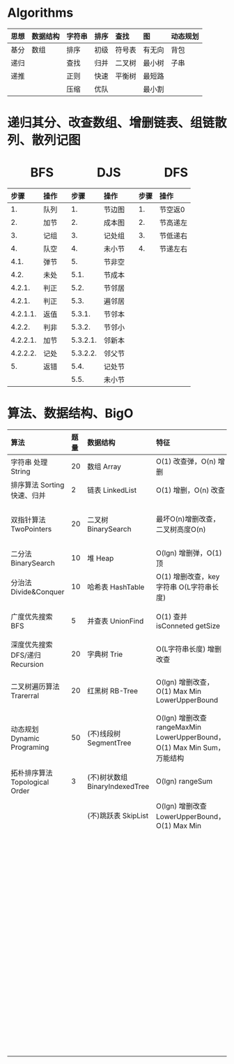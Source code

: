 # Algorithms

| **思想** | **数据结构** | **字符串** | **排序** | **查找** | **图** | **动态规划** |
| :- | :- | :- | :- | :- | :- | :- |
| 基分 | 数组 | 排序 | 初级 | 符号表 | 有无向 | 背包 |
| 递归 |  | 查找 | 归并 | 二叉树 | 最小树 | 子串 |
| 递推 |  | 正则 | 快速 | 平衡树 | 最短路 |  |
|  |  | 压缩 | 优队 |  | 最小割 |  |

# 递归其分、改查数组、增删链表、组链散列、散列记图

# &nbsp; &nbsp; &nbsp; &nbsp; BFS &nbsp; &nbsp; &nbsp; &nbsp; &nbsp; &nbsp; &nbsp; DJS &nbsp; &nbsp; &nbsp; &nbsp; &nbsp; &nbsp; &nbsp; DFS

| **步骤** | **操作** |  | **步骤** | **操作** |  | **步骤** | **操作** |
| :- | :- | :- | :- | :- | :- | :- | :- |
| 1. | 队列 |  | 1. | 节边图 |  | 1. | 节空返0 |
| 2. | 加节 |  | 2. | 成本图 |  | 2. | 节高递左 |
| 3. | 记组 |  | 3. | 记处组 |  | 3. | 节低递右 |
| 4. | 队空 |  | 4. | 未小节 |  | 4. | 节递左右 |
| 4.1. | 弹节 |  | 5. | 节非空 |
| 4.2. | 未处 |  | 5.1. | 节成本 |
| 4.2.1. | 判正 |  | 5.2. | 节邻居 |
| 4.2.1. | 判正 |  | 5.3. | 遍邻居 |
| 4.2.1.1. | 返值 |  | 5.3.1. | 节邻本 |
| 4.2.2. | 判非 |  | 5.3.2. | 节邻小 |
| 4.2.2.1. | 加节 |  | 5.3.2.1. | 邻新本 |
| 4.2.2.2. | 记处 |  | 5.3.2.2. | 邻父节 |
| 5. | 返错 |  | 5.4. | 记处节 |
|  |  |  | 5.5. | 未小节 |

# 算法、数据结构、BigO

| **算法** | **题量** | **数据结构** | **特征** | **题量** | **BigO** | **概率** | **解法** |
| :- | :- | :- | :- | :- | :- | :- | :- |
| 字符串 处理String | 20 | 数组 Array | O(1) 改查弹，O(n) 增删 |  | O(1) |  | 数学题 |
| 排序算法 Sorting 快速、归并 | 2 | 链表 LinkedList | O(1) 增删，O(n) 改查 | 20 | O(lgn) | 90% | 二分法 |
| 双指针算法 TwoPointers | 20 | 二叉树 BinarySearch | 最坏O(n)增删改查，二叉树高度O(n) | 20 |  | 10% | 信增法(每次x2)，快速幂(求x^n)，欧几里得算法(求最大公约数) |
| 二分法 BinarySearch | 10 | 堆 Heap | O(lgn) 增删弹，O(1) 顶 | 5 | O(vn) | 99% | 因数分解 Factoriztion |
| 分治法 Divide&Conquer | 10 | 哈希表 HashTable | O(1) 增删改查，key字符串 O(L字符串长度) | 10 |  | 1% | 分块检索(n区间)vn个vn大小区间 区间单独维护统计数据 |
| 广度优先搜索 BFS | 5 | 并查表 UnionFind | O(1) 查并 isConneted getSize | 3 | O(n) | 50% | 双指针 TwoPointers(同相背向 合并) |
| 深度优先搜索 DFS/递归 Recursion | 20 | 字典树 Trie | O(L字符串长度) 增删改查 | 3 |  | 20% | 二叉树遍历 BinaryTree，分治 Divide&Conquer |
| 二叉树遍历算法 Trarerral | 20 | 红黑树 RB-Tree | O(lgn) 增删改查，O(1) Max Min LowerUpperBound | 1 |  | 10% | n次O(1)操作 每次操作O(1) 数据结构(HashMap UnionFind) |
| 动态规划 Dynamic Programing | 50 | (不)线段树 SegmentTree | O(lgn) 增删改查 rangeMaxMin LowerUpperBound，O(1) Max Min Sum，万能结构 | 3 |  | 10% | 单调栈 MonotonicStack，单调队列 MonotonicQueue |
| 拓朴排序算法 Topological Order | 3 | (不)树状数组 BinaryIndexedTree | O(lgn) rangeSum | 2 |  | 10% | 枚举法 Enumeration(for循环数组) |
|  |  | (不)跳跃表 SkipList | O(lgn) 增删改查 LowerUpperBound，O(1) Max Min | 1 | O(nlgn) | 60% | n次O(lgn)操作，lgn二分法，lgn数据结构 |
|  |  |  |  |  |  | 20% | lgn次O(n)操作，二分答案 O(n)时间检测答案偏大偏小 |
|  |  |  |  |  |  | 20% | 排序 + O(n)，O(nlogn)算法 |
|  |  |  |  |  | O(nlgk) | 50% | n次O(lgk)操作 |
|  |  |  |  |  |  | 50% | 类归并排序，分治k区间 每层O(n) lgk层 |
|  |  |  |  |  | O(n+m)点边 | 100% | BFS |
|  |  |  |  |  | O(n^2) O(n^3)... | 50% | O(n)枚举某参数 降维后用其他算法 |
|  |  |  |  |  |  | 30% | 动态规划 |
|  |  |  |  |  |  | 20% | nm矩阵，BFS |
|  |  |  |  |  | O(2^n) | 100% | 组合，深度优先搜索 |
|  |  |  |  |  | O(n!) | 100% | 排列，深度优先搜索 |
